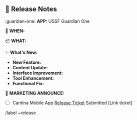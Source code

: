 ## :rocket: Release Notes

:guardian-one: **APP:** USSF Guardian One

:calendar: **WHEN:** <!-- Prod Release Date -->

:package: **WHAT:** <!-- Release Version -->

:sparkles: **What's New:**

- **New Feature:** <!-- if any add -->
- **Content Update:** <!-- if any add -->
- **Interface Improvement:** <!-- if any add -->
- **Tool Enhancement:** <!-- if any add -->
- **Functional Fix:** <!-- if any add -->

:mega: **MARKETING ANNOUNCE:** <!-- Yes or No -->

- [ ] Cantina Mobile App [Release Ticket](https://repo.bespin.cce.af.mil/bespin/service-desk/service-desk-issues/-/issues/new) Submitted [Link ticket]

/label ~release
